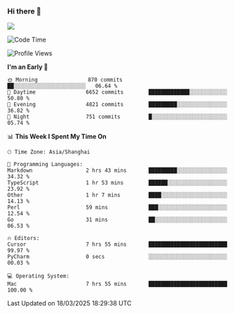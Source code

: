 ### Hi there 👋

<!--
**JJAYCHEN1e/jjaychen1e** is a ✨ _special_ ✨ repository because its `README.md` (this file) appears on your GitHub profile.

Here are some ideas to get you started:

- 🔭 I’m currently working on ...
- 🌱 I’m currently learning ...
- 👯 I’m looking to collaborate on ...
- 🤔 I’m looking for help with ...
- 💬 Ask me about ...
- 📫 How to reach me: ...
- 😄 Pronouns: ...
- ⚡ Fun fact: ...
-->

[![](https://github-readme-stats.vercel.app/api?username=jjaychen1e&show_icons=true)](https://github.com/jjaychen1e/github-readme-stats?count_private=true)

<!--START_SECTION:waka-->
![Code Time](http://img.shields.io/badge/Code%20Time-1%2C865%20hrs%2026%20mins-blue)

![Profile Views](http://img.shields.io/badge/Profile%20Views-1-blue)

**I'm an Early 🐤** 

```text
🌞 Morning                870 commits         ██░░░░░░░░░░░░░░░░░░░░░░░   06.64 % 
🌆 Daytime                6652 commits        █████████████░░░░░░░░░░░░   50.80 % 
🌃 Evening                4821 commits        █████████░░░░░░░░░░░░░░░░   36.82 % 
🌙 Night                  751 commits         █░░░░░░░░░░░░░░░░░░░░░░░░   05.74 % 
```


📊 **This Week I Spent My Time On** 

```text
🕑︎ Time Zone: Asia/Shanghai

💬 Programming Languages: 
Markdown                 2 hrs 43 mins       █████████░░░░░░░░░░░░░░░░   34.32 % 
TypeScript               1 hr 53 mins        ██████░░░░░░░░░░░░░░░░░░░   23.92 % 
Other                    1 hr 7 mins         ████░░░░░░░░░░░░░░░░░░░░░   14.13 % 
Perl                     59 mins             ███░░░░░░░░░░░░░░░░░░░░░░   12.54 % 
Go                       31 mins             ██░░░░░░░░░░░░░░░░░░░░░░░   06.53 % 

🔥 Editors: 
Cursor                   7 hrs 55 mins       █████████████████████████   99.97 % 
PyCharm                  0 secs              ░░░░░░░░░░░░░░░░░░░░░░░░░   00.03 % 

💻 Operating System: 
Mac                      7 hrs 55 mins       █████████████████████████   100.00 % 
```


 Last Updated on 18/03/2025 18:29:38 UTC
<!--END_SECTION:waka-->
